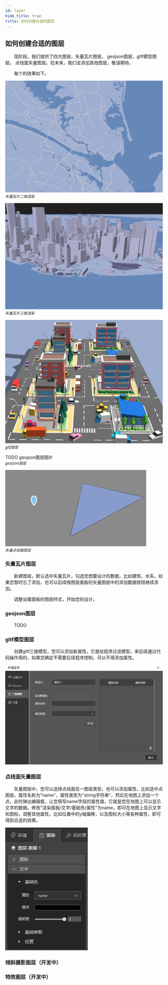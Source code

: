```yaml
---
id: layer
hide_title: true
title: 如何创建合适的图层
---
```


## 如何创建合适的图层

　　现阶段，我们提供了四大图层，矢量瓦片图层， geojson图层，gltf模型图层， 点线面矢量图层。在未来，我们会添加其他图层，敬请期待。

　　每个的效果如下。

![模型](../assets/layer-1.png)  
*<small>矢量瓦片二维渲染</small>*  

![模型](../assets/layer-2.png)  
*<small>矢量瓦片三维渲染</small>*

![模型](../assets/layer-3.png)  
*<small>gltf图层</small>*

TODO geojson图层图片  
*<small>geojson图层</small>*

![模型](../assets/layer-4.png)  
*<small>矢量点线面图层</small>*

### 矢量瓦片图层

　　新建图层，默认选中矢量瓦片，勾选您想要设计的数据，比如建筑，水系，如果您暂时忘了添加，也可以后续按图层面板的矢量图层中的添加数据按钮继续添加。

　　调整设置面板的图层样式，开始您的设计。

### geojson图层

　　TODO

### gltf模型图层

　　创建gltf三维模型，您可以添加新属性，它是给程序过滤模型，来后续通过代码操作用的，如果您确定不需要后续程序控制，可以不用添加属性。

![模型](../assets/layer-5.png)

### 点线面矢量图层

　　矢量图层中，您可以选择点线面任一图层类型，也可以添加属性，比如选中点图层，属性名称为"name"，属性类型为"string字符串"，然后在地图上添加一个点，此时弹出编辑框，让您填写name字段的属性值，它就是您在地图上可以显示文字的数据。修改"渲染面板/文字/基础色/属性"为name，即可在地图上显示文字和图标。调整其他属性，比如位置中的y轴偏移，以及图标大小等各种属性，即可得到合适的效果。

![模型](../assets/layer-6.png)

### 倾斜摄影图层（开发中）

### 特效图层（开发中）
